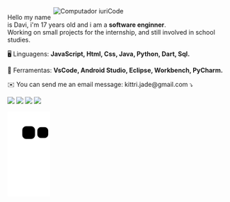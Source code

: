 <img src="https://raw.githubusercontent.com/MicaelliMedeiros/micaellimedeiros/master/image/computer-illustration.png" min-width="400px" max-width="400px" width="400px" align="right" alt="Computador iuriCode">

<p align="left"> 
  Hello my name is Davi, i'm 17 years old and i am a <strong>software enginner</strong>.<br>
  Working on small projects for the internship, and still involved in school studies.
</p>

<p align="left">
  🖥️ Linguagens: <strong>JavaScript, Html, Css, Java, Python, Dart, Sql.</strong>
</p>

<p align="left">
  💼 Ferramentas: <strong>VsCode, Android Studio, Eclipse, Workbench, PyCharm.</strong>
</p>

<p align="left">
  ✉️ You can send me an email message: kittri.jade@gmail.com ⤵️
</p>

<p align="left">
  <a href="#" alt="Gmail">
  <img src="https://img.shields.io/badge/-Gmail-FF0000?style=flat-square&labelColor=FF0000&logo=gmail&logoColor=white&link=kittri.jade@gmail.com" /></a>

  <a href="#" alt="Linkedin">
  <img src="https://img.shields.io/badge/-Linkedin-0e76a8?style=flat-square&logo=Linkedin&logoColor=white&link=https://www.linkedin.com/in/davi-ribeiro-09b000220/" /></a>

  <a href="#" alt="Facebook">
  <img src="https://img.shields.io/badge/-Facebook-3b5998?style=flat-square&labelColor=3b5998&logo=facebook&logoColor=white&link=www.facebook.com/profile.php?id=100010020541511"/></a>

  <a href="#" alt="Instagram">
  <img src="https://img.shields.io/badge/-Instagram-DF0174?style=flat-square&labelColor=DF0174&logo=instagram&logoColor=white&link=https://www.instagram.com/davi.rfa/"/></a>
</p>  

![Snake animation](https://github.com/rafaballerini/rafaballerini/blob/output/github-contribution-grid-snake.svg)
 

